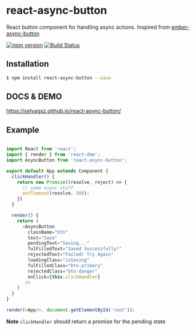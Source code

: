 # react-async-button

React button component for handling async actions. Inspired from [ember-async-button](https://github.com/DockYard/ember-async-button)

[![npm version](https://badge.fury.io/js/react-async-button.svg)](https://www.npmjs.com/package/react-async-button)
[![Build Status](https://travis-ci.org/selvagsz/react-async-button.svg?branch=master)](https://travis-ci.org/selvagsz/react-async-button)

## Installation

```bash
$ npm install react-async-button --save
```

## DOCS & DEMO

https://selvagsz.github.io/react-async-button/


## Example

```js

import React from 'react';
import { render } from 'react-dom';
import AsyncButton from 'react-async-button';

export default App extends Component {
  clickHandler() {
    return new Promise((resolve, reject) => {
      // some async stuff
      setTimeout(resolve, 500);
    })
  }

  render() {
    return (
      <AsyncButton
        className="btn"
        text="Save"
        pendingText="Saving..."
        fulFilledText="Saved Successfully!"
        rejectedText="Failed! Try Again"
        loadingClass="isSaving"
        fulFilledClass="btn-primary"
        rejectedClass="btn-danger"
        onClick={this.clickHandler}
       />
    )
  }
}

render(<App/>, document.getElementById('root'));

```

**Note** `clickHandler` should return a promise for the pending state
